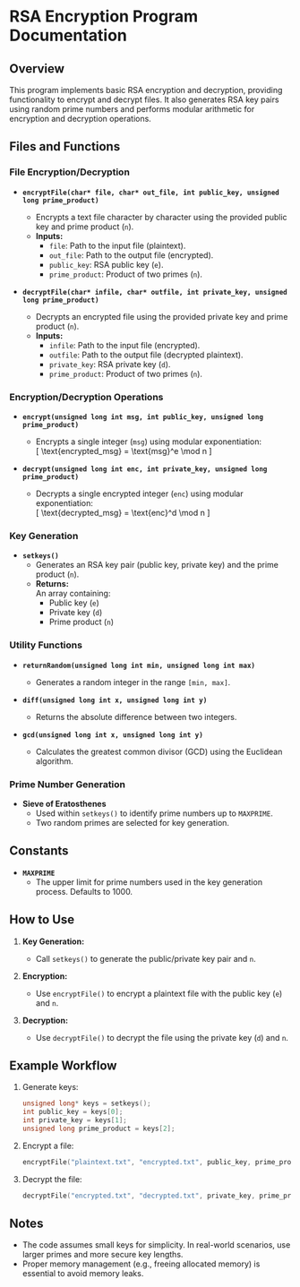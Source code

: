 # RSA Encryption Program Documentation

## Overview
This program implements basic RSA encryption and decryption, providing functionality to encrypt and decrypt files. It also generates RSA key pairs using random prime numbers and performs modular arithmetic for encryption and decryption operations.

## Files and Functions

### **File Encryption/Decryption**
- **`encryptFile(char* file, char* out_file, int public_key, unsigned long prime_product)`**
  - Encrypts a text file character by character using the provided public key and prime product (`n`).
  - **Inputs:**  
    - `file`: Path to the input file (plaintext).  
    - `out_file`: Path to the output file (encrypted).  
    - `public_key`: RSA public key (`e`).  
    - `prime_product`: Product of two primes (`n`).

- **`decryptFile(char* infile, char* outfile, int private_key, unsigned long prime_product)`**
  - Decrypts an encrypted file using the provided private key and prime product (`n`).
  - **Inputs:**  
    - `infile`: Path to the input file (encrypted).  
    - `outfile`: Path to the output file (decrypted plaintext).  
    - `private_key`: RSA private key (`d`).  
    - `prime_product`: Product of two primes (`n`).

### **Encryption/Decryption Operations**
- **`encrypt(unsigned long int msg, int public_key, unsigned long prime_product)`**
  - Encrypts a single integer (`msg`) using modular exponentiation:  
    \[
    \text{encrypted\_msg} = \text{msg}^e \mod n
    \]

- **`decrypt(unsigned long int enc, int private_key, unsigned long prime_product)`**
  - Decrypts a single encrypted integer (`enc`) using modular exponentiation:  
    \[
    \text{decrypted\_msg} = \text{enc}^d \mod n
    \]

### **Key Generation**
- **`setkeys()`**
  - Generates an RSA key pair (public key, private key) and the prime product (`n`).
  - **Returns:**  
    An array containing:  
    - Public key (`e`)  
    - Private key (`d`)  
    - Prime product (`n`)

### **Utility Functions**
- **`returnRandom(unsigned long int min, unsigned long int max)`**
  - Generates a random integer in the range `[min, max]`.

- **`diff(unsigned long int x, unsigned long int y)`**
  - Returns the absolute difference between two integers.

- **`gcd(unsigned long int x, unsigned long int y)`**
  - Calculates the greatest common divisor (GCD) using the Euclidean algorithm.

### **Prime Number Generation**
- **Sieve of Eratosthenes**
  - Used within `setkeys()` to identify prime numbers up to `MAXPRIME`.
  - Two random primes are selected for key generation.

## Constants
- **`MAXPRIME`**
  - The upper limit for prime numbers used in the key generation process. Defaults to 1000.

## How to Use
1. **Key Generation:**
   - Call `setkeys()` to generate the public/private key pair and `n`.
   
2. **Encryption:**
   - Use `encryptFile()` to encrypt a plaintext file with the public key (`e`) and `n`.

3. **Decryption:**
   - Use `decryptFile()` to decrypt the file using the private key (`d`) and `n`.

## Example Workflow
1. Generate keys:
   ```c
   unsigned long* keys = setkeys();
   int public_key = keys[0];
   int private_key = keys[1];
   unsigned long prime_product = keys[2];
   ```
2. Encrypt a file:
   ```c
   encryptFile("plaintext.txt", "encrypted.txt", public_key, prime_product);
   ```
3. Decrypt the file:
   ```c
   decryptFile("encrypted.txt", "decrypted.txt", private_key, prime_product);
   ```

## Notes
- The code assumes small keys for simplicity. In real-world scenarios, use larger primes and more secure key lengths.
- Proper memory management (e.g., freeing allocated memory) is essential to avoid memory leaks.